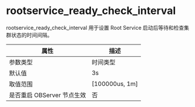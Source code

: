# rootservice_ready_check_interval 

rootservice_ready_check_interval 用于设置 Root Service 启动后等待和检查集群状态的时间间隔。

|      **属性**      |      **描述**      |
|------------------|------------------|
| 参数类型             | 时间类型             |
| 默认值              | 3s               |
| 取值范围             | \[100000us, 1m\] |
| 是否重启 OBServer 节点生效 | 否                |
